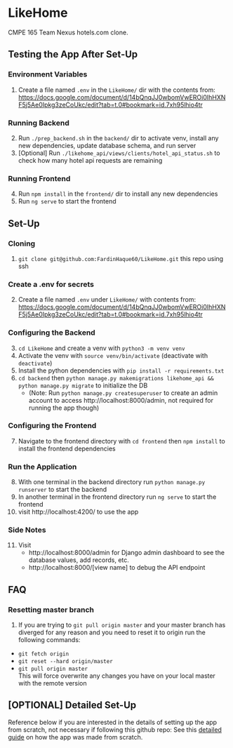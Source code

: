 # LikeHome
CMPE 165 Team Nexus hotels.com clone. 

## Testing the App After Set-Up
### Environment Variables

1. Create a file named `.env` in the `LikeHome/` dir with the contents from: https://docs.google.com/document/d/14bQnqJJ0wbomVwEROi0IhHXNF5j5Ae0Ipkg3zeCoUkc/edit?tab=t.0#bookmark=id.7xh95lhio4tr

### Running Backend

2. Run `./prep_backend.sh` in the `backend/` dir to activate venv, install any new dependencies, update database schema, and run server
3. [Optional] Run `./likehome_api/views/clients/hotel_api_status.sh` to check how many hotel api requests are remaining

### Running Frontend

4. Run `npm install` in the `frontend/` dir to install any new dependencies
5. Run `ng serve` to start the frontend


## Set-Up
### Cloning

1.  `git clone git@github.com:FardinHaque60/LikeHome.git` this repo using ssh

### Create a .env for secrets

2. Create a file named `.env` under `LikeHome/` with contents from: https://docs.google.com/document/d/14bQnqJJ0wbomVwEROi0IhHXNF5j5Ae0Ipkg3zeCoUkc/edit?tab=t.0#bookmark=id.7xh95lhio4tr

### Configuring the Backend

3.  `cd LikeHome` and create a venv with `python3 -m venv venv`
4.  Activate the venv with `source venv/bin/activate` (deactivate with `deactivate`)
5.  Install the python dependencies with `pip install -r requirements.txt`
6.  `cd backend` then `python manage.py makemigrations likehome_api && python manage.py migrate` to initialize the DB
    * (Note: Run `python manage.py createsuperuser` to create an admin account to access http://localhost:8000/admin, not required for running the app though)

### Configuring the Frontend

7.  Navigate to the frontend directory with `cd frontend` then `npm install` to install the frontend dependencies

### Run the Application

8.  With one terminal in the backend directory run `python manage.py runserver` to start the backend
9.  In another terminal in the frontend directory run `ng serve` to start the frontend
10.  visit http://localhost:4200/ to use the app

### Side Notes

11. Visit 
    * http://localhost:8000/admin for Django admin dashboard to see the database values, add records, etc.
    * http://localhost:8000/[view name] to debug the API endpoint

## FAQ

### Resetting master branch

1. If you are trying to `git pull origin master` and your master branch has diverged for any reason and you need to reset it to origin run the following commands:
* `git fetch origin`
* `git reset --hard origin/master`
* `git pull origin master` <br>
This will force overwrite any changes you have on your local master with the remote version

## [OPTIONAL] Detailed Set-Up
Reference below if you are interested in the details of setting up the app from scratch, not necessary if following this github repo:
See this [detailed guide](https://docs.google.com/document/d/1slV_IaDIUy8Cx1ohTbfUQ5w1YkLrxQFsPOAyUyFd03s/edit?usp=sharing) on how the app was made from scratch.
